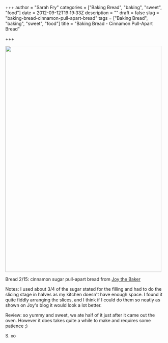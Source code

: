 +++
author = "Sarah Fry"
categories = ["Baking Bread", "baking", "sweet", "food"]
date = 2012-09-12T19:19:33Z
description = ""
draft = false
slug = "baking-bread-cinnamon-pull-apart-bread"
tags = ["Baking Bread", "baking", "sweet", "food"]
title = "Baking Bread - Cinnamon Pull-Apart Bread"

+++


<a href="http://sweetaspi.co.uk/images/2012/09/cinbread.jpg"><img class="aligncenter size-full wp-image-1238" title="cinbread" src="http://sweetaspi.co.uk/images/2012/09/cinbread.jpg" alt="" width="490" height="712" /></a>

Bread 2/15: cinnamon sugar pull-apart bread from <a href="http://joythebaker.com/2011/03/cinnamon-sugar-pull-apart-bread/" target="_blank">Joy the Baker</a>

Notes: I used about 3/4 of the sugar stated for the filling and had to do the slicing stage in halves as my kitchen doesn't have enough space. I found it quite fiddly arranging the slices, and I think if I could do them so neatly as shown on Joy's blog it would look a lot better.

Review: so yummy and sweet, we ate half of it just after it came out the oven. However it does takes quite a while to make and requires some patience ;)

S. xo

